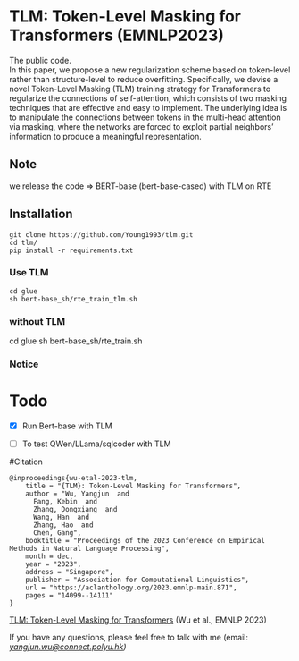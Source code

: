 # TLM: Token-Level Masking for Transformers (EMNLP2023)
The public code.\
In this paper, we propose a new regularization scheme based on token-level rather than structure-level to reduce overfitting. Specifically, we devise a novel Token-Level Masking (TLM) training strategy for Transformers to regularize the connections of self-attention, which consists of two masking techniques that are effective and easy to implement. The underlying idea is to manipulate the connections between tokens in the multi-head attention via masking, where the networks are forced to exploit partial neighbors’ information to produce a meaningful representation. 

## Note
we release the code => BERT-base (bert-base-cased) with TLM on RTE

## Installation
```shell
git clone https://github.com/Young1993/tlm.git
cd tlm/
pip install -r requirements.txt
```

### Use TLM
```shell
cd glue
sh bert-base_sh/rte_train_tlm.sh
```
### without TLM
cd glue
sh bert-base_sh/rte_train.sh

### Notice

# Todo
- [x] Run Bert-base with TLM
- [ ] To test QWen/LLama/sqlcoder with TLM


#Citation
```text
@inproceedings{wu-etal-2023-tlm,
    title = "{TLM}: Token-Level Masking for Transformers",
    author = "Wu, Yangjun  and
      Fang, Kebin  and
      Zhang, Dongxiang  and
      Wang, Han  and
      Zhang, Hao  and
      Chen, Gang",
    booktitle = "Proceedings of the 2023 Conference on Empirical Methods in Natural Language Processing",
    month = dec,
    year = "2023",
    address = "Singapore",
    publisher = "Association for Computational Linguistics",
    url = "https://aclanthology.org/2023.emnlp-main.871",
    pages = "14099--14111"
}
```

[TLM: Token-Level Masking for Transformers](https://aclanthology.org/2023.emnlp-main.871) (Wu et al., EMNLP 2023)

If you have any questions, please feel free to talk with me (email: <em>yangjun.wu@connect.polyu.hk<em>)